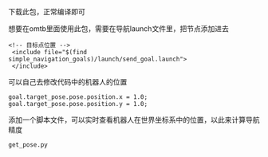 下载此包，正常编译即可

想要在omtb里面使用此包，需要在导航launch文件里，把节点添加进去

```
<!-- 目标点位置 -->
 <include file="$(find simple_navigation_goals)/launch/send_goal.launch">
 </include>
```

可以自己去修改代码中的机器人的位置

```
goal.target_pose.pose.position.x = 1.0;
goal.target_pose.pose.position.y = 1.0;
```

添加一个脚本文件，可以实时查看机器人在世界坐标系中的位置，以此来计算导航精度

```
get_pose.py
```
